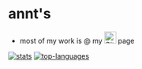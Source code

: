 <!-- markdownlint-disable MD013 MD033 -->

# annt's

- most of my work is @ my [<img alt="GitLab Page" width="24px" src="https://about.gitlab.com/images/press/press-kit-icon.svg" />][gitlabpage] page

[![stats](https://github-readme-stats.vercel.app/api?username=anntnzrb&show_icons=true&theme=calm)](https://github.com/anuraghazra/github-readme-stats)
[![top-languages](https://github-readme-stats.vercel.app/api/top-langs/?username=anntnzrb&langs_count=10&layout=compact)](https://github.com/anuraghazra/github-readme-stats)

[gitlabpage]: https://www.gitlab.com/anntnzrb
